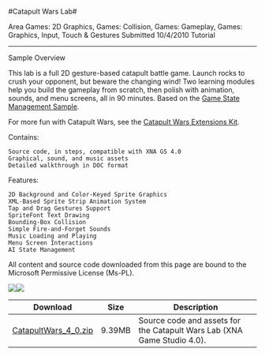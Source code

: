 #Catapult Wars Lab#

Area
Games: 2D Graphics, Games: Collision, Games: Gameplay, Games: Graphics, Input, Touch & Gestures
Submitted
10/4/2010
Tutorial

---

Sample Overview

This lab is a full 2D gesture-based catapult battle game. Launch rocks to crush your opponent, but beware the changing wind! Two learning modules help you build the gameplay from scratch, then polish with animation, sounds, and menu screens, all in 90 minutes. Based on the [Game State Management Sample](https://github.com/kniEngine/XNAGameStudio/tree/main/Samples/Game-State-Management/).

For more fun with Catapult Wars, see the [Catapult Wars Extensions Kit](https://github.com/kniEngine/XNAGameStudio/tree/main/Samples/Catapult-Wars-Extensions-Kit/).

Contains:

    Source code, in steps, compatible with XNA GS 4.0
    Graphical, sound, and music assets
    Detailed walkthrough in DOC format

Features:

    2D Background and Color-Keyed Sprite Graphics
    XML-Based Sprite Strip Animation System
    Tap and Drag Gestures Support
    SpriteFont Text Drawing
    Bounding-Box Collision
    Simple Fire-and-Forget Sounds
    Music Loading and Playing
    Menu Screen Interactions
    AI State Management


All content and source code downloaded from this page are bound to the Microsoft Permissive License (Ms-PL).

![](https://github.com/kniEngine/XNAGameStudio/blob/main/Images/catapultwars2.png)![](https://github.com/kniEngine/XNAGameStudio/blob/main/Images/catapultwars2.png)	

 
Download | Size | Description
---|---|---|
[CatapultWars_4_0.zip](https://github.com/kniEngine/XNAGameStudio/blob/main/Samples/CatapultWars_4_0.zip?raw=true) | 9.39MB | Source code and assets for the Catapult Wars Lab (XNA Game Studio 4.0). 